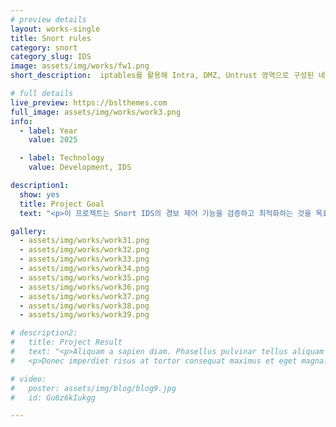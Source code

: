 ```yaml
---
# preview details
layout: works-single
title: Snort rules
category: snort 
category_slug: IDS
image: assets/img/works/fw1.png
short_description:  iptables를 활용해 Intra, DMZ, Untrust 영역으로 구성된 네트워크 환경에서 다양한 보안 정책(기본 DROP 설정, 상태기반 정책, 특정 서비스 접근 허용 등)을 스크립트로 구현하여 트래픽을 제어하는 방화벽 시스템 구축 프로젝트를 설명한 자료입니다.

# full details
live_preview: https://bslthemes.com
full_image: assets/img/works/work3.png
info:
  - label: Year
    value: 2025

  - label: Technology
    value: Development, IDS

description1:
  show: yes
  title: Project Goal
  text: "<p>이 프로젝트는 Snort IDS의 경보 제어 기능을 검증하고 최적화하는 것을 목표로 하여 threshold, limit, both 세 가지 옵션을 비교와 분석하여 과도한 로그 생성은 억제하는 설정 방법을 찾아냅니다. 또한 TCP 3-웨이 핸드셰이크 단계(SYN, SYN-ACK, ACK)와 TLS 핸드셰이크(Client Hello, Server Hello)를 정확히 탐지하는 룰을 작성하고 이를 NAT 서버와 Host-Only 네트워크가 결합된 가상 환경에서 실제 트래픽 흐름으로 확인하고 IDS 운영 시 흔히 발생하는 알람 과다(노이즈) 문제를 해결하고 나아가 로그 관리와 성능 안정성까지 고려한 실용적인 룰 튜닝 전략을 도출하는 것이 이 프로젝트의 목적입니다.</p>"

gallery:
  - assets/img/works/work31.png
  - assets/img/works/work32.png
  - assets/img/works/work33.png
  - assets/img/works/work34.png
  - assets/img/works/work35.png
  - assets/img/works/work36.png
  - assets/img/works/work37.png
  - assets/img/works/work38.png
  - assets/img/works/work39.png

# description2:
#   title: Project Result
#   text: "<p>Aliquam a sapien diam. Phasellus pulvinar tellus aliquam eleifend consectetur. Sed bibendum leo quis rutrum aliquetmorbi.</p>
#   <p>Donec imperdiet risus at tortor consequat maximus et eget magna. Cras ornare sagittis augue, id sollicitudin justo tristique ut. Nullam ex enim, euismod vel bibendum ultrices, fringilla vel eros. Donec euismod leo lectus, et euismod metus euismod sed. Quisque quis suscipit ipsum, at pellentesque velit. Duis a congue sem.</p>"

# video:
#   poster: assets/img/blog/blog9.jpg
#   id: Gu6z6kIukgg

---
```

